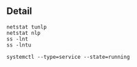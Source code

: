 ## Detail
```
netstat tunlp
netstat nlp
ss -lnt
ss -lntu

systemctl --type=service --state=running
```
